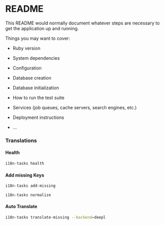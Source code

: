 # README

This README would normally document whatever steps are necessary to get the
application up and running.

Things you may want to cover:

- Ruby version

- System dependencies

- Configuration

- Database creation

- Database initialization

- How to run the test suite

- Services (job queues, cache servers, search engines, etc.)

- Deployment instructions

- ...

### Translations

#### Health

```bash
i18n-tasks health
```

#### Add missing Keys

```bash
i18n-tasks add-missing
```

```bash
i18n-tasks normalize
```

#### Auto Translate

```bash
i18n-tasks translate-missing --backend=deepl
```

